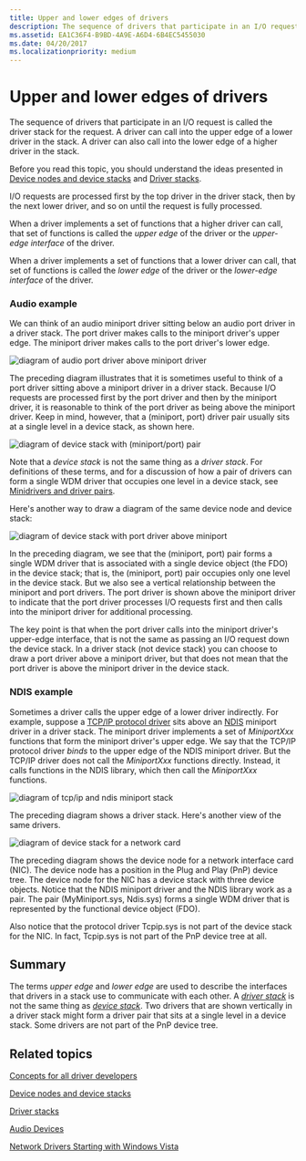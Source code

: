 ```yaml
---
title: Upper and lower edges of drivers
description: The sequence of drivers that participate in an I/O request is called the driver stack for the request. 
ms.assetid: EA1C36F4-B9BD-4A9E-A6D4-6B4EC5455030
ms.date: 04/20/2017
ms.localizationpriority: medium
---
```


# Upper and lower edges of drivers


The sequence of drivers that participate in an I/O request is called the driver stack for the request. A driver can call into the upper edge of a lower driver in the stack. A driver can also call into the lower edge of a higher driver in the stack.

Before you read this topic, you should understand the ideas presented in [Device nodes and device stacks](device-nodes-and-device-stacks.md) and [Driver stacks](driver-stacks.md).

I/O requests are processed first by the top driver in the driver stack, then by the next lower driver, and so on until the request is fully processed.

When a driver implements a set of functions that a higher driver can call, that set of functions is called the *upper edge* of the driver or the *upper-edge interface* of the driver.

When a driver implements a set of functions that a lower driver can call, that set of functions is called the *lower edge* of the driver or the *lower-edge interface* of the driver.

### <span id="Audio_example"></span><span id="audio_example"></span><span id="AUDIO_EXAMPLE"></span>Audio example

We can think of an audio miniport driver sitting below an audio port driver in a driver stack. The port driver makes calls to the miniport driver's upper edge. The miniport driver makes calls to the port driver's lower edge.

![diagram of audio port driver above miniport driver](images/audiodrvstack.png)

The preceding diagram illustrates that it is sometimes useful to think of a port driver sitting above a miniport driver in a driver stack. Because I/O requests are processed first by the port driver and then by the miniport driver, it is reasonable to think of the port driver as being above the miniport driver. Keep in mind, however, that a (miniport, port) driver pair usually sits at a single level in a device stack, as shown here.

![diagram of device stack with (miniport/port) pair](images/upperloweredge01.png)

Note that a *device stack* is not the same thing as a *driver stack*. For definitions of these terms, and for a discussion of how a pair of drivers can form a single WDM driver that occupies one level in a device stack, see [Minidrivers and driver pairs](minidrivers-and-driver-pairs.md).

Here's another way to draw a diagram of the same device node and device stack:

![diagram of device stack with port driver above miniport](images/upperloweredge02.png)

In the preceding diagram, we see that the (miniport, port) pair forms a single WDM driver that is associated with a single device object (the FDO) in the device stack; that is, the (miniport, port) pair occupies only one level in the device stack. But we also see a vertical relationship between the miniport and port drivers. The port driver is shown above the miniport driver to indicate that the port driver processes I/O requests first and then calls into the miniport driver for additional processing.

The key point is that when the port driver calls into the miniport driver's upper-edge interface, that is not the same as passing an I/O request down the device stack. In a driver stack (not device stack) you can choose to draw a port driver above a miniport driver, but that does not mean that the port driver is above the miniport driver in the device stack.

### <span id="NDIS_example"></span><span id="ndis_example"></span><span id="NDIS_EXAMPLE"></span>NDIS example

Sometimes a driver calls the upper edge of a lower driver indirectly. For example, suppose a [TCP/IP protocol driver](https://msdn.microsoft.com/library/windows/hardware/ff556929) sits above an [NDIS](https://msdn.microsoft.com/library/windows/hardware/ff565448) miniport driver in a driver stack. The miniport driver implements a set of *MiniportXxx* functions that form the miniport driver's upper edge. We say that the TCP/IP protocol driver *binds* to the upper edge of the NDIS miniport driver. But the TCP/IP driver does not call the *MiniportXxx* functions directly. Instead, it calls functions in the NDIS library, which then call the *MiniportXxx* functions.

![diagram of tcp/ip and ndis miniport stack](images/upperloweredge03.png)

The preceding diagram shows a driver stack. Here's another view of the same drivers.

![diagram of device stack for a network card](images/upperloweredge04.png)

The preceding diagram shows the device node for a network interface card (NIC). The device node has a position in the Plug and Play (PnP) device tree. The device node for the NIC has a device stack with three device objects. Notice that the NDIS miniport driver and the NDIS library work as a pair. The pair (MyMiniport.sys, Ndis.sys) forms a single WDM driver that is represented by the functional device object (FDO).

Also notice that the protocol driver Tcpip.sys is not part of the device stack for the NIC. In fact, Tcpip.sys is not part of the PnP device tree at all.

## <span id="Summary"></span><span id="summary"></span><span id="SUMMARY"></span>Summary


The terms *upper edge* and *lower edge* are used to describe the interfaces that drivers in a stack use to communicate with each other. A [*driver stack*](driver-stacks.md) is not the same thing as [*device stack*](device-nodes-and-device-stacks.md). Two drivers that are shown vertically in a driver stack might form a driver pair that sits at a single level in a device stack. Some drivers are not part of the PnP device tree.

## <span id="related_topics"></span>Related topics


[Concepts for all driver developers](concepts-and-knowledge-for-all-driver-developers.md)

[Device nodes and device stacks](device-nodes-and-device-stacks.md)

[Driver stacks](driver-stacks.md)

[Audio Devices](https://msdn.microsoft.com/library/windows/hardware/ff537760)

[Network Drivers Starting with Windows Vista](https://msdn.microsoft.com/library/windows/hardware/ff570021)

 

 






